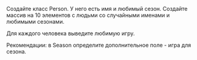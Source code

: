 
Создайте класс Person. У него есть имя и любимый сезон.
Создайте массив на 10 элементов с людьми со случайными именами и любимыми сезонами.

Для каждого человека выведите любимую игру.

Рекомендации:
в Season определите дополнительное поле - игра для сезона.

